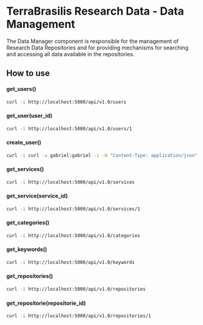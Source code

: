 # TerraBrasilis Research Data - Data Management
The Data Manager component is responsible for the management of Research Data Repositories and for providing mechanisms for searching and accessing all data available in the repositories.


How to use
------------
#### get_users()
```sh
curl -i http://localhost:5000/api/v1.0/users
```

#### get_user(user_id)
```sh
curl -i http://localhost:5000/api/v1.0/users/1
```

#### create_user()
```sh
curl -i curl -u gabriel:gabriel -i -H "Content-Type: application/json" -X POST -d '{"username": "gabriel", "full_name": "Gabriel Sansigolo", "password":"gabriel", "email":"gabrielsansigolo@gmail.com", "image":"assets/images/img_avatar2.png", "created_on":"2019-09-04T14:48:54+00:00", "last_login":"2019-09-04T14:48:54+00:00"}' http://localhost:5000/api/v1.0/users
```

#### get_services()
```sh
curl -i http://localhost:5000/api/v1.0/services
```

#### get_service(service_id)
```sh
curl -i http://localhost:5000/api/v1.0/services/1
```

#### get_categories()
```sh
curl -i http://localhost:5000/api/v1.0/categories
```

#### get_keywords()
```sh
curl -i http://localhost:5000/api/v1.0/keywords

```
#### get_repositories()
```sh
curl -i http://localhost:5000/api/v1.0/repositories
```

#### get_repositorie(repositorie_id)
```sh
curl -i http://localhost:5000/api/v1.0/repositories/1
```

<!---

#### create_repositorie()
```sh
curl -u gabriel:gabriel -i -H "Content-Type: application/json" -X POST -d '{"name": "AAA","abstract": "AAA","maintainer": "username","created_on": "2019-09-04T14:48:54+00:00","language": "Português","email": "email@email.com","bbox": [[[-70.0588433406, -33.3848757513],[-35.2541558406, -33.3848757513],[-35.2541558406, 0.2315631899],[-70.0588433406, 0.2315631899],[-70.0588433406, -33.3848757513]]],"keywords": ["Sistemas Socioambientais", "Atividade Antrópicas", "Uso e Cobertura da Terra"],"categories": ["Uso e Cobertura da Terra"],"users": [{"user_id": 1,"name": "username_1","image": "assets/images/img_avatar2.png"}, {"user_id": 2,"name": "username_2","image": "assets/images/img_avatar.png"}],"services": [{"service_id": 1,"name": "PostgreSQL","host": "137.012.125.01","ports": [5432],"created_on": "2019-09-04T14:48:54+00:00"},{"service_id": 2,"name": "GeoServer","host": "137.012.125.02","ports": [5555, 5050],"created_on": "2019-09-04T14:48:54+00:00"},{"service_id": 3,"name": "GeoNetwork","host": "137.012.125.03","ports": [5000],"created_on": "2019-09-04T14:48:54+00:00"}],"custom_fields": [{}]}' http://localhost:5000/api/v1.0/repositories
```

#### update_repositorie(repositorie_id)
```sh
curl -u gabriel:gabriel -i -H "Content-Type: application/json" -X PUT -d '{"name": "BBB","abstract": "BBB","maintainer": "username","created_on": "2019-09-04T14:48:54+00:00","language": "Português","email": "email@email.com","bbox": [[[-70.0588433406, -33.3848757513],[-35.2541558406, -33.3848757513],[-35.2541558406, 0.2315631899],[-70.0588433406, 0.2315631899],[-70.0588433406, -33.3848757513]]],"keywords": ["Sistemas Socioambientais", "Atividade Antrópicas", "Uso e Cobertura da Terra"],"categories": ["Uso e Cobertura da Terra"],"users": [{"user_id": 1,"name": "username_1","image": "assets/images/img_avatar2.png"}, {"user_id": 2,"name": "username_2","image": "assets/images/img_avatar.png"}],"services": [{"service_id": 1,"name": "PostgreSQL","host": "137.012.125.01","ports": [5432],"created_on": "2019-09-04T14:48:54+00:00"},{"service_id": 2,"name": "GeoServer","host": "137.012.125.02","ports": [5555, 5050],"created_on": "2019-09-04T14:48:54+00:00"},{"service_id": 3,"name": "GeoNetwork","host": "137.012.125.03","ports": [5000],"created_on": "2019-09-04T14:48:54+00:00"}],"custom_fields": [{}]}' http://localhost:5000/api/v1.0/repositories/3
```

#### delete_repositorie(repositorie_id)  
```sh
curl -u gabriel:gabriel -i -H "Content-Type: application/json" -X DELETE -d '{"id":3}' http://localhost:5000/api/v1.0/repositories/3
```
-->